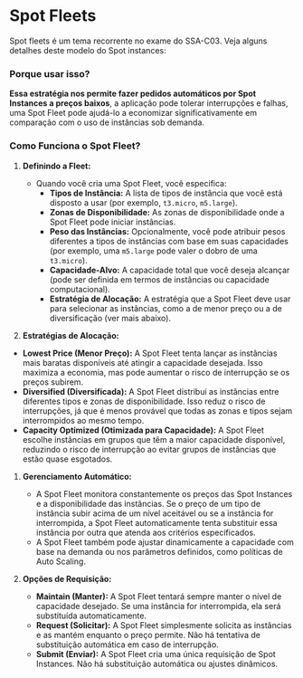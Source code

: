 # Spot Fleets
Spot fleets é um tema recorrente no exame do SSA-C03. Veja alguns detalhes deste modelo do Spot instances:

### Porque usar isso?
**Essa estratégia nos permite fazer pedidos automáticos por Spot Instances a preços baixos**, a aplicação pode tolerar interrupções e falhas, uma Spot Fleet pode ajudá-lo a economizar significativamente em comparação com o uso de instâncias sob demanda.

### Como Funciona o Spot Fleet?

1. **Definindo a Fleet:**
    - Quando você cria uma Spot Fleet, você especifica:
        - **Tipos de Instância:** A lista de tipos de instância que você está disposto a usar (por exemplo, `t3.micro`, `m5.large`).
        - **Zonas de Disponibilidade:** As zonas de disponibilidade onde a Spot Fleet pode iniciar instâncias.
        - **Peso das Instâncias:** Opcionalmente, você pode atribuir pesos diferentes a tipos de instâncias com base em suas capacidades (por exemplo, uma `m5.large` pode valer o dobro de uma `t3.micro`).
        - **Capacidade-Alvo:** A capacidade total que você deseja alcançar (pode ser definida em termos de instâncias ou capacidade computacional).
        - **Estratégia de Alocação:** A estratégia que a Spot Fleet deve usar para selecionar as instâncias, como a de menor preço ou a de diversificação (ver mais abaixo).
        
2. **Estratégias de Alocação:**
- **Lowest Price (Menor Preço):** A Spot Fleet tenta lançar as instâncias mais baratas disponíveis até atingir a capacidade desejada. Isso maximiza a economia, mas pode aumentar o risco de interrupção se os preços subirem.
- **Diversified (Diversificada):** A Spot Fleet distribui as instâncias entre diferentes tipos e zonas de disponibilidade. Isso reduz o risco de interrupções, já que é menos provável que todas as zonas e tipos sejam interrompidos ao mesmo tempo.
- **Capacity Optimized (Otimizada para Capacidade):** A Spot Fleet escolhe instâncias em grupos que têm a maior capacidade disponível, reduzindo o risco de interrupção ao evitar grupos de instâncias que estão quase esgotados.

1. **Gerenciamento Automático:**
    - A Spot Fleet monitora constantemente os preços das Spot Instances e a disponibilidade das instâncias. Se o preço de um tipo de instância subir acima de um nível aceitável ou se a instância for interrompida, a Spot Fleet automaticamente tenta substituir essa instância por outra que atenda aos critérios especificados.
    - A Spot Fleet também pode ajustar dinamicamente a capacidade com base na demanda ou nos parâmetros definidos, como políticas de Auto Scaling.
    
2. **Opções de Requisição:**
    - **Maintain (Manter):** A Spot Fleet tentará sempre manter o nível de capacidade desejado. Se uma instância for interrompida, ela será substituída automaticamente.
    - **Request (Solicitar):** A Spot Fleet simplesmente solicita as instâncias e as mantém enquanto o preço permite. Não há tentativa de substituição automática em caso de interrupção.
    - **Submit (Enviar):** A Spot Fleet cria uma única requisição de Spot Instances. Não há substituição automática ou ajustes dinâmicos.